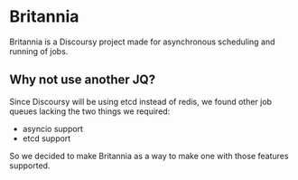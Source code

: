 # Britannia

Britannia is a Discoursy project made for asynchronous
scheduling and running of jobs.

## Why not use another JQ?

Since Discoursy will be using etcd instead of redis,
we found other job queues lacking the two things we required:

- asyncio support
- etcd support

So we decided to make Britannia as a way to make one with those features supported.
